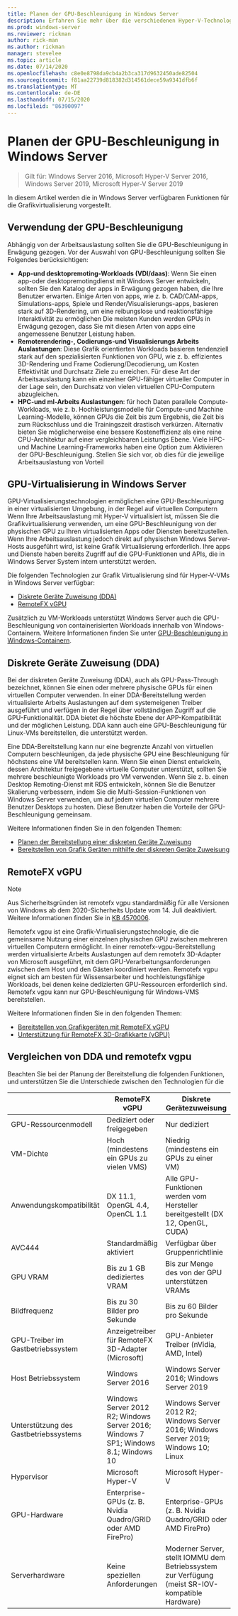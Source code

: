 ```yaml
---
title: Planen der GPU-Beschleunigung in Windows Server
description: Erfahren Sie mehr über die verschiedenen Hyper-V-Technologien für die GPU-Beschleunigung, einschließlich DDA und remotefx vgpu
ms.prod: windows-server
ms.reviewer: rickman
author: rick-man
ms.author: rickman
manager: stevelee
ms.topic: article
ms.date: 07/14/2020
ms.openlocfilehash: c8e0e8798da9cb4a2b3ca317d9632450ade82504
ms.sourcegitcommit: f81aa22739d818382d314561dece59a9341dfb6f
ms.translationtype: MT
ms.contentlocale: de-DE
ms.lasthandoff: 07/15/2020
ms.locfileid: "86390097"
---
```

# <a name="plan-for-gpu-acceleration-in-windows-server"></a>Planen der GPU-Beschleunigung in Windows Server

> Gilt für: Windows Server 2016, Microsoft Hyper-V Server 2016, Windows Server 2019, Microsoft Hyper-V Server 2019

In diesem Artikel werden die in Windows Server verfügbaren Funktionen für die Grafikvirtualisierung vorgestellt.

## <a name="when-to-use-gpu-acceleration"></a>Verwendung der GPU-Beschleunigung

Abhängig von der Arbeitsauslastung sollten Sie die GPU-Beschleunigung in Erwägung gezogen. Vor der Auswahl von GPU-Beschleunigung sollten Sie Folgendes berücksichtigen:

- **App-und desktopremoting-Workloads (VDI/daas)**: Wenn Sie einen app-oder desktopremotingdienst mit Windows Server entwickeln, sollten Sie den Katalog der apps in Erwägung gezogen haben, die Ihre Benutzer erwarten. Einige Arten von apps, wie z. b. CAD/CAM-apps, Simulations-apps, Spiele und Render/Visualisierungs-apps, basieren stark auf 3D-Rendering, um eine reibungslose und reaktionsfähige Interaktivität zu ermöglichen Die meisten Kunden werden GPUs in Erwägung gezogen, dass Sie mit diesen Arten von apps eine angemessene Benutzer Leistung haben.
- **Remoterendering-, Codierungs-und Visualisierungs Arbeits Auslastungen**: Diese Grafik orientierten Workloads basieren tendenziell stark auf den spezialisierten Funktionen von GPU, wie z. b. effizientes 3D-Rendering und Frame Codierung/Decodierung, um Kosten Effektivität und Durchsatz Ziele zu erreichen. Für diese Art der Arbeitsauslastung kann ein einzelner GPU-fähiger virtueller Computer in der Lage sein, den Durchsatz von vielen virtuellen CPU-Computern abzugleichen.
- **HPC-und ml-Arbeits Auslastungen**: für hoch Daten parallele Compute-Workloads, wie z. b. Hochleistungsmodelle für Compute-und Machine Learning-Modelle, können GPUs die Zeit bis zum Ergebnis, die Zeit bis zum Rückschluss und die Trainingszeit drastisch verkürzen. Alternativ bieten Sie möglicherweise eine bessere Kosteneffizienz als eine reine CPU-Architektur auf einer vergleichbaren Leistungs Ebene. Viele HPC-und Machine Learning-Frameworks haben eine Option zum Aktivieren der GPU-Beschleunigung. Stellen Sie sich vor, ob dies für die jeweilige Arbeitsauslastung von Vorteil

## <a name="gpu-virtualization-in-windows-server"></a>GPU-Virtualisierung in Windows Server

GPU-Virtualisierungstechnologien ermöglichen eine GPU-Beschleunigung in einer virtualisierten Umgebung, in der Regel auf virtuellen Computern Wenn Ihre Arbeitsauslastung mit Hyper-V virtualisiert ist, müssen Sie die Grafikvirtualisierung verwenden, um eine GPU-Beschleunigung von der physischen GPU zu Ihren virtualisierten Apps oder Diensten bereitzustellen. Wenn Ihre Arbeitsauslastung jedoch direkt auf physischen Windows Server-Hosts ausgeführt wird, ist keine Grafik Virtualisierung erforderlich. Ihre apps und Dienste haben bereits Zugriff auf die GPU-Funktionen und APIs, die in Windows Server System intern unterstützt werden.

Die folgenden Technologien zur Grafik Virtualisierung sind für Hyper-V-VMs in Windows Server verfügbar:

- [Diskrete Geräte Zuweisung (DDA)](#discrete-device-assignment-dda)
- [RemoteFX vGPU](#remotefx-vgpu)

Zusätzlich zu VM-Workloads unterstützt Windows Server auch die GPU-Beschleunigung von containerisierten Workloads innerhalb von Windows-Containern. Weitere Informationen finden Sie unter [GPU-Beschleunigung in Windows-Containern](https://docs.microsoft.com/virtualization/windowscontainers/deploy-containers/gpu-acceleration).

## <a name="discrete-device-assignment-dda"></a>Diskrete Geräte Zuweisung (DDA)

Bei der diskreten Geräte Zuweisung (DDA), auch als GPU-Pass-Through bezeichnet, können Sie einen oder mehrere physische GPUs für einen virtuellen Computer verwenden. In einer DDA-Bereitstellung werden virtualisierte Arbeits Auslastungen auf dem systemeigenen Treiber ausgeführt und verfügen in der Regel über vollständigen Zugriff auf die GPU-Funktionalität. DDA bietet die höchste Ebene der APP-Kompatibilität und der möglichen Leistung. DDA kann auch eine GPU-Beschleunigung für Linux-VMs bereitstellen, die unterstützt werden.

Eine DDA-Bereitstellung kann nur eine begrenzte Anzahl von virtuellen Computern beschleunigen, da jede physische GPU eine Beschleunigung für höchstens eine VM bereitstellen kann. Wenn Sie einen Dienst entwickeln, dessen Architektur freigegebene virtuelle Computer unterstützt, sollten Sie mehrere beschleunigte Workloads pro VM verwenden. Wenn Sie z. b. einen Desktop Remoting-Dienst mit RDS entwickeln, können Sie die Benutzer Skalierung verbessern, indem Sie die Multi-Session-Funktionen von Windows Server verwenden, um auf jedem virtuellen Computer mehrere Benutzer Desktops zu hosten. Diese Benutzer haben die Vorteile der GPU-Beschleunigung gemeinsam.

Weitere Informationen finden Sie in den folgenden Themen:

- [Planen der Bereitstellung einer diskreten Geräte Zuweisung](plan-for-deploying-devices-using-discrete-device-assignment.md)
- [Bereitstellen von Grafik Geräten mithilfe der diskreten Geräte Zuweisung](../deploy/Deploying-graphics-devices-using-dda.md)

## <a name="remotefx-vgpu"></a>RemoteFX vGPU

> [!NOTE]
> Aus Sicherheitsgründen ist remotefx vgpu standardmäßig für alle Versionen von Windows ab dem 2020-Sicherheits Update vom 14. Juli deaktiviert. Weitere Informationen finden Sie in [KB 4570006](https://support.microsoft.com/help/4570006).

Remotefx vgpu ist eine Grafik-Virtualisierungstechnologie, die die gemeinsame Nutzung einer einzelnen physischen GPU zwischen mehreren virtuellen Computern ermöglicht. In einer remotefx-vgpu-Bereitstellung werden virtualisierte Arbeits Auslastungen auf dem remotefx 3D-Adapter von Microsoft ausgeführt, mit dem GPU-Verarbeitungsanforderungen zwischen dem Host und den Gästen koordiniert werden. Remotefx vgpu eignet sich am besten für Wissensarbeiter und hochleistungsfähige Workloads, bei denen keine dedizierten GPU-Ressourcen erforderlich sind. Remotefx vgpu kann nur GPU-Beschleunigung für Windows-VMS bereitstellen.

Weitere Informationen finden Sie in den folgenden Themen:

- [Bereitstellen von Grafikgeräten mit RemoteFX vGPU](../deploy/deploy-graphics-devices-using-remotefx-vgpu.md)
- [Unterstützung für RemoteFX 3D-Grafikkarte (vGPU)](../../../remote/remote-desktop-services/rds-supported-config.md#remotefx-3d-video-adapter-vgpu-support)

## <a name="comparing-dda-and-remotefx-vgpu"></a>Vergleichen von DDA und remotefx vgpu

Beachten Sie bei der Planung der Bereitstellung die folgenden Funktionen, und unterstützen Sie die Unterschiede zwischen den Technologien für die

|                       | RemoteFX vGPU                                                                       | Diskrete Gerätezuweisung                                                          |
|-----------------------|-------------------------------------------------------------------------------------|-------------------------------------------------------------------------------------|
| GPU-Ressourcenmodell    | Dediziert oder freigegeben                                                                 | Nur dediziert                                                                      |
| VM-Dichte            | Hoch (mindestens ein GPUs zu vielen VMS)                                                 | Niedrig (mindestens ein GPUs zu einer VM)                                                    |
| Anwendungskompatibilität     | DX 11.1, OpenGL 4.4, OpenCL 1.1                                                     | Alle GPU-Funktionen werden vom Hersteller bereitgestellt (DX 12, OpenGL, CUDA)                       |
| AVC444                | Standardmäßig aktiviert                                                                  | Verfügbar über Gruppenrichtlinie                                                      |
| GPU VRAM              | Bis zu 1 GB dediziertes VRAM                                                           | Bis zur Menge des von der GPU unterstützen VRAMs                                                     |
| Bildfrequenz            | Bis zu 30 Bilder pro Sekunde                                                                         | Bis zu 60 Bilder pro Sekunde                                                                         |
| GPU-Treiber im Gastbetriebssystem   | Anzeigetreiber für RemoteFX 3D-Adapter (Microsoft)                                      | GPU-Anbieter Treiber (nVidia, AMD, Intel)                                              |
| Host Betriebssystem       | Windows Server 2016                                                                 | Windows Server 2016; Windows Server 2019                                            |
| Unterstützung des Gastbetriebssystems      | Windows Server 2012 R2; Windows Server 2016; Windows 7 SP1; Windows 8.1; Windows 10 | Windows Server 2012 R2; Windows Server 2016; Windows Server 2019; Windows 10; Linux |
| Hypervisor            | Microsoft Hyper-V                                                                   | Microsoft Hyper-V                                                                   |
| GPU-Hardware          | Enterprise-GPUs (z. B. Nvidia Quadro/GRID oder AMD FirePro)                         | Enterprise-GPUs (z. B. Nvidia Quadro/GRID oder AMD FirePro)                         |
| Serverhardware       | Keine speziellen Anforderungen                                                             | Moderner Server, stellt IOMMU dem Betriebssystem zur Verfügung (meist SR-IOV-kompatible Hardware)              |

